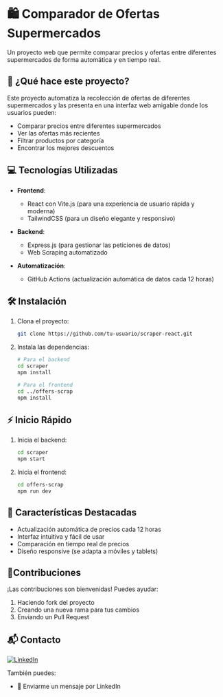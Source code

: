# 🛍️ Comparador de Ofertas Supermercados

Un proyecto web que permite comparar precios y ofertas entre diferentes supermercados de forma automática y en tiempo real.

## 🚀 ¿Qué hace este proyecto?

Este proyecto automatiza la recolección de ofertas de diferentes supermercados y las presenta en una interfaz web amigable donde los usuarios pueden:
- Comparar precios entre diferentes supermercados
- Ver las ofertas más recientes
- Filtrar productos por categoría
- Encontrar los mejores descuentos

## 💻 Tecnologías Utilizadas

- **Frontend**: 
  - React con Vite.js (para una experiencia de usuario rápida y moderna)
  - TailwindCSS (para un diseño elegante y responsivo)
  
- **Backend**: 
  - Express.js (para gestionar las peticiones de datos)
  - Web Scraping automatizado
  
- **Automatización**:
  - GitHub Actions (actualización automática de datos cada 12 horas)

## 🛠️ Instalación

1. Clona el proyecto:
    ```bash
    git clone https://github.com/tu-usuario/scraper-react.git
    ```

2. Instala las dependencias:
    ```bash
    # Para el backend
    cd scraper
    npm install

    # Para el frontend
    cd ../offers-scrap
    npm install
    ```

## ⚡ Inicio Rápido

1. Inicia el backend:
    ```bash
    cd scraper
    npm start
    ```

2. Inicia el frontend:
    ```bash
    cd offers-scrap
    npm run dev
    ```

## 🔄 Características Destacadas

- Actualización automática de precios cada 12 horas
- Interfaz intuitiva y fácil de usar
- Comparación en tiempo real de precios
- Diseño responsive (se adapta a móviles y tablets)

## 🤝Contribuciones

¡Las contribuciones son bienvenidas! Puedes ayudar:
1. Haciendo fork del proyecto
2. Creando una nueva rama para tus cambios
3. Enviando un Pull Request

## 📬 Contacto

[![LinkedIn](https://img.shields.io/badge/-LinkedIn-0077B5?style=for-the-badge&logo=linkedin&logoColor=white)](https://www.linkedin.com/in/javiermedinaj)

También puedes:
- 📧 Enviarme un mensaje por LinkedIn